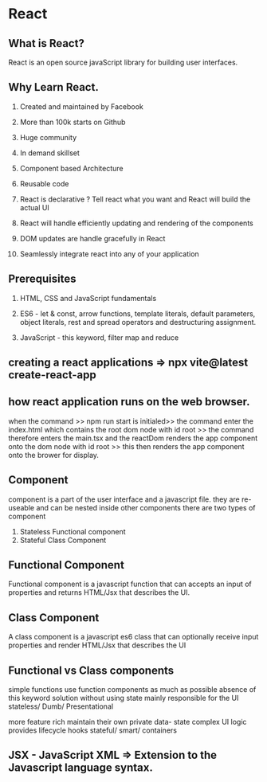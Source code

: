 # React

## What is React?

React is an open source javaScript library for building user interfaces.

## Why Learn React.

1. Created and maintained by Facebook
2. More than 100k starts on Github
3. Huge community
4. In demand skillset

5. Component based Architecture
6. Reusable code
7. React is declarative ? Tell react what you want and React will build the actual UI
8. React will handle efficiently updating and rendering of the components
9. DOM updates are handle gracefully in React
10. Seamlessly integrate react into any of your application

## Prerequisites

1. HTML, CSS and JavaScript fundamentals

2. ES6 - let & const, arrow functions, template literals, default parameters, object literals, rest and spread operators and destructuring assignment.

3. JavaScript - this keyword, filter map and reduce

## creating a react applications => npx vite@latest create-react-app <folder-name>

## how react application runs on the web browser.

when the command >> npm run start is initialed>> the command enter the index.html which contains the root dom node with id root >> the command therefore enters the main.tsx and the reactDom renders the app component onto the dom node with id root >> this then renders the app component onto the brower for display.

## Component

component is a part of the user interface and a javascript file.
they are re-useable and can be nested inside other components
there are two types of component

1. Stateless Functional component
2. Stateful Class Component

## Functional Component

Functional component is a javascript function that can accepts an input of properties and returns HTML/Jsx that describes the UI.

## Class Component

A class component is a javascript es6 class that can optionally receive input properties and render HTML/Jsx that describes the UI

## Functional vs Class components

<!-- Functional -->

simple functions
use function components as much as possible
absence of this keyword
solution without using state
mainly responsible for the UI
stateless/ Dumb/ Presentational

<!-- Class -->

more feature rich
maintain their own private data- state
complex UI logic
provides lifecycle hooks
stateful/ smart/ containers

## JSX - JavaScript XML => Extension to the Javascript language syntax.

